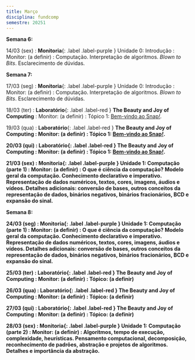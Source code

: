 ```yaml
---
title: Março
disciplina: fundcomp
semestre: 20251
---
```


**Semana 6:**

14/03 (sex)
: **Monitoria**{: .label .label-purple } Unidade 0: Introdução
  : Monitor: (a definir)
: Computação. Interpretação de algoritmos. *Blown to Bits*. Esclarecimento de
  dúvidas.

**Semana 7:**

17/03 (seg)
: **Monitoria**{: .label .label-purple } Unidade 0: Introdução
  : Monitor: (a definir)
: Computação. Interpretação de algoritmos. *Blown to Bits*. Esclarecimento de
  dúvidas.

18/03 (ter)
: **Laboratório**{: .label .label-red } <b>The Beauty and Joy of Computing</b>
  : Monitor: (a definir)
: Tópico 1: <a
  href="https://www.computacaoraiz.com.br/bjc-r/course/cr6100b_sp24.html"
  target="_blank">Bem-vindo ao Snap<i>!</i></a>.

19/03 (qua)
: **Laboratório**{: .label .label-red } <b>The Beauty and Joy of Computing<b>
  : Monitor: (a definir)
: Tópico 1: <a
  href="https://www.computacaoraiz.com.br/bjc-r/course/cr6100b_sp24.html"
  target="_blank">Bem-vindo ao Snap<i>!</i></a>.

20/03 (qui)
: **Laboratório**{: .label .label-red } <b>The Beauty and Joy of Computing<b>
  : Monitor: (a definir)
: Tópico 1: <a
  href="https://www.computacaoraiz.com.br/bjc-r/course/cr6100b_sp24.html"
  target="_blank">Bem-vindo ao Snap<i>!</i></a>.

21/03 (sex)
: **Monitoria**{: .label .label-purple } Unidade 1: Computação (parte 1)
  : Monitor: (a definir)
: O que é ciência da computação? Modelo geral da computação. Conhecimento
  declarativo e imperativo. Representação de dados numéricos, textos, cores,
  imagens, áudios e vídeos. Detalhes adicionais: conversão de bases, outros
  conceitos da representação de dados, binários negativos, binários
  fracionários, BCD e expansão do sinal.

**Semana 8:**

24/03 (seg)
: **Monitoria**{: .label .label-purple } Unidade 1: Computação (parte 1)
  : Monitor: (a definir)
: O que é ciência da computação? Modelo geral da computação. Conhecimento
  declarativo e imperativo. Representação de dados numéricos, textos, cores,
  imagens, áudios e vídeos. Detalhes adicionais: conversão de bases, outros
  conceitos da representação de dados, binários negativos, binários
  fracionários, BCD e expansão do sinal.

25/03 (ter)
: **Laboratório**{: .label .label-red } <b>The Beauty and Joy of Computing<b>
  : Monitor: (a definir)
: Tópico: (a definir)

26/03 (qua)
: **Laboratório**{: .label .label-red } <b>The Beauty and Joy of Computing<b>
  : Monitor: (a definir)
: Tópico: (a definir)

27/03 (qui)
: **Laboratório**{: .label .label-red } <b>The Beauty and Joy of Computing<b>
  : Monitor: (a definir)
: Tópico: (a definir)

28/03 (sex)
: **Monitoria**{: .label .label-purple } Unidade 1: Computação (parte 2)
  : Monitor: (a definir)
: Algoritmos, tempo de execução, complexidade, heurísticas. Pensamento
  computacional, decomposição, reconhecimento de padrões, abstração e projetos
  de algoritmos. Detalhes e importância da abstração.
